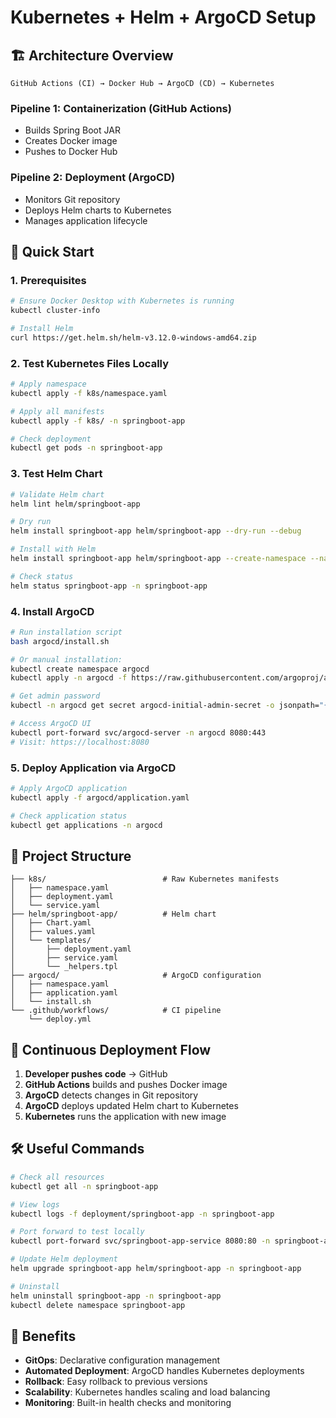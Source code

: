 # Kubernetes + Helm + ArgoCD Setup

## 🏗️ Architecture Overview

```
GitHub Actions (CI) → Docker Hub → ArgoCD (CD) → Kubernetes
```

### Pipeline 1: Containerization (GitHub Actions)
- Builds Spring Boot JAR
- Creates Docker image
- Pushes to Docker Hub

### Pipeline 2: Deployment (ArgoCD)
- Monitors Git repository
- Deploys Helm charts to Kubernetes
- Manages application lifecycle

## 🚀 Quick Start

### 1. Prerequisites
```bash
# Ensure Docker Desktop with Kubernetes is running
kubectl cluster-info

# Install Helm
curl https://get.helm.sh/helm-v3.12.0-windows-amd64.zip
```

### 2. Test Kubernetes Files Locally
```bash
# Apply namespace
kubectl apply -f k8s/namespace.yaml

# Apply all manifests
kubectl apply -f k8s/ -n springboot-app

# Check deployment
kubectl get pods -n springboot-app
```

### 3. Test Helm Chart
```bash
# Validate Helm chart
helm lint helm/springboot-app

# Dry run
helm install springboot-app helm/springboot-app --dry-run --debug

# Install with Helm
helm install springboot-app helm/springboot-app --create-namespace --namespace springboot-app

# Check status
helm status springboot-app -n springboot-app
```

### 4. Install ArgoCD
```bash
# Run installation script
bash argocd/install.sh

# Or manual installation:
kubectl create namespace argocd
kubectl apply -n argocd -f https://raw.githubusercontent.com/argoproj/argo-cd/stable/manifests/install.yaml

# Get admin password
kubectl -n argocd get secret argocd-initial-admin-secret -o jsonpath="{.data.password}" | base64 -d

# Access ArgoCD UI
kubectl port-forward svc/argocd-server -n argocd 8080:443
# Visit: https://localhost:8080
```

### 5. Deploy Application via ArgoCD
```bash
# Apply ArgoCD application
kubectl apply -f argocd/application.yaml

# Check application status
kubectl get applications -n argocd
```

## 📁 Project Structure

```
├── k8s/                          # Raw Kubernetes manifests
│   ├── namespace.yaml
│   ├── deployment.yaml
│   └── service.yaml
├── helm/springboot-app/          # Helm chart
│   ├── Chart.yaml
│   ├── values.yaml
│   └── templates/
│       ├── deployment.yaml
│       ├── service.yaml
│       └── _helpers.tpl
├── argocd/                       # ArgoCD configuration
│   ├── namespace.yaml
│   ├── application.yaml
│   └── install.sh
└── .github/workflows/            # CI pipeline
    └── deploy.yml
```

## 🔄 Continuous Deployment Flow

1. **Developer pushes code** → GitHub
2. **GitHub Actions** builds and pushes Docker image
3. **ArgoCD** detects changes in Git repository
4. **ArgoCD** deploys updated Helm chart to Kubernetes
5. **Kubernetes** runs the application with new image

## 🛠️ Useful Commands

```bash
# Check all resources
kubectl get all -n springboot-app

# View logs
kubectl logs -f deployment/springboot-app -n springboot-app

# Port forward to test locally
kubectl port-forward svc/springboot-app-service 8080:80 -n springboot-app

# Update Helm deployment
helm upgrade springboot-app helm/springboot-app -n springboot-app

# Uninstall
helm uninstall springboot-app -n springboot-app
kubectl delete namespace springboot-app
```

## 🎯 Benefits

- **GitOps**: Declarative configuration management
- **Automated Deployment**: ArgoCD handles Kubernetes deployments
- **Rollback**: Easy rollback to previous versions
- **Scalability**: Kubernetes handles scaling and load balancing
- **Monitoring**: Built-in health checks and monitoring